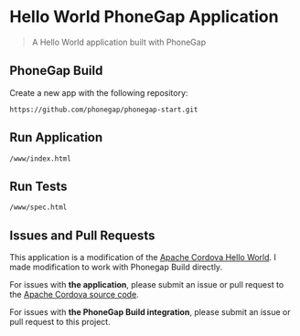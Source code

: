 # Hello World PhoneGap Application

> A Hello World application built with PhoneGap

## PhoneGap Build

Create a new app with the following repository:

    https://github.com/phonegap/phonegap-start.git

## Run Application

    /www/index.html

## Run Tests

    /www/spec.html

## Issues and Pull Requests

This application is a modification of the [Apache Cordova Hello World][1]. I made modification to work with Phonegap Build directly. 

For issues with __the application__, please submit an issue or pull request
to the [Apache Cordova source code][1].

For issues with __the PhoneGap Build integration__, please submit
an issue or pull request to this project.

[1]: https://github.com/apache/cordova-app-hello-world
